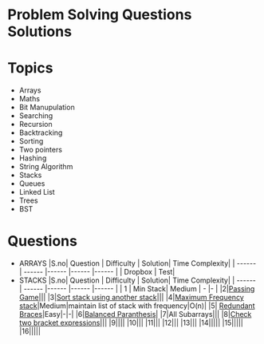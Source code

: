 # Problem Solving Questions Solutions
# Topics
-  Arrays
- Maths
- Bit Manupulation
- Searching
- Recursion
- Backtracking
- Sorting
- Two pointers
- Hashing
- String Algorithm
- Stacks
- Queues
- Linked List
- Trees
- BST

# Questions
- ARRAYS
    |S.no| Question | Difficulty | Solution| Time Complexity|
    | ------ | ------ |------ |------ |------ |
    | Dropbox | Test|
- STACKS
    |S.no| Question | Difficulty | Solution| Time Complexity|
    | ------ | ------ |------ |------ |------ |
    | 1 | Min Stack| Medium | - |- |
    |2|[Passing Game](https://github.com/Ashar786/ProblemSolving/blob/master/Stack/Stacks/PassingGame.java)|||
    |3|[Sort stack using another stack](https://github.com/Ashar786/ProblemSolving/blob/master/Stack/Stacks/SortStackUsingAnotherStack.java)|||
    |4|[Maximum Frequency stack](https://github.com/Ashar786/ProblemSolving/blob/master/Stack/Stacks/MaximumFrequencyStack.java)|Medium|maintain list of stack with frequency|O(n)|
    |5|	[Redundant Braces](https://github.com/Ashar786/ProblemSolving/blob/master/Stack/Stacks/RedundantBraces.java)|Easy|-|-|
    |6|[Balanced Paranthesis](https://github.com/Ashar786/ProblemSolving/blob/master/Stack/Stacks/BalancedParanthesis.java)|
    |7|All Subarrays|||
    |8|[Check two bracket expressions](https://github.com/Ashar786/ProblemSolving/blob/master/Stack/Stacks/CheckTwoBracketExpressions.java)|||
    |9||||
    |10|||
    |11|||
    |12|||
    |13|||
    |14|||||
    |15|||||
    |16|||||
